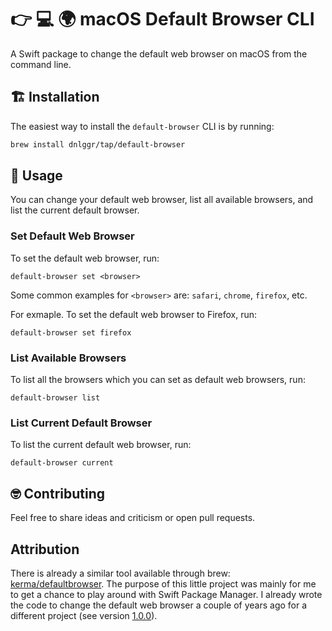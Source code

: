 # 👉 💻 🌍 macOS Default Browser CLI

A Swift package to change the default web browser on macOS from the command line.

## 🏗 Installation

The easiest way to install the `default-browser` CLI is by running:

``` bash
brew install dnlggr/tap/default-browser
```

## 🚀 Usage

You can change your default web browser, list all available browsers, and list the current default browser.

### Set Default Web Browser

To set the default web browser, run:

```
default-browser set <browser>
```

Some common examples for `<browser>` are: `safari`, `chrome`, `firefox`, etc.

For exmaple. To set the default web browser to Firefox, run:

```
default-browser set firefox
```

### List Available Browsers

To list all the browsers which you can set as default web browsers, run:

```
default-browser list
```

### List Current Default Browser

To list the current default web browser, run:

```
default-browser current
```

## 🤓 Contributing

Feel free to share ideas and criticism or open pull requests.

## Attribution

There is already a similar tool available through brew: [kerma/defaultbrowser](https://github.com/kerma/defaultbrowser).
The purpose of this little project was mainly for me to get a chance to play around with Swift Package Manager.
I already wrote the code to change the default web browser a couple of years ago for a different project (see version [1.0.0](https://github.com/dnlggr/DefaultBrowser/releases/tag/1.0.0)).
